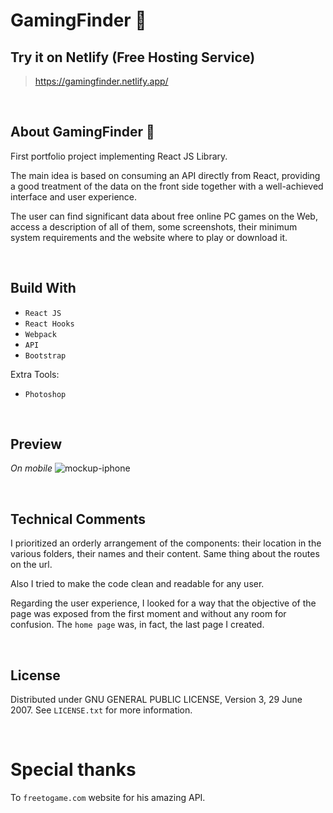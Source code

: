 # GamingFinder 🔎

## Try it on Netlify (Free Hosting Service)
> https://gamingfinder.netlify.app/

<br>


## About GamingFinder 🔎
First portfolio project implementing React JS Library.

The main idea is based on consuming an API directly from React, providing a good treatment of the data on the front side together with a well-achieved interface and user experience.

The user can find significant data about free online PC games on the Web, access a description of all of them, some screenshots, their minimum system requirements and the website where to play or download it.

<br>


## Build With
- `React JS`
- `React Hooks`
- `Webpack`
- `API`
- `Bootstrap`

Extra Tools:
- `Photoshop`

<br>


## Preview

*On mobile*
![mockup-iphone](https://user-images.githubusercontent.com/91569646/159144515-dbb4406e-1c22-4bbb-becb-525c5cbef968.jpg)

<br>


## Technical Comments
I prioritized an orderly arrangement of the components: their location in the various folders, their names and their content.
Same thing about the routes on the url.

Also I tried to make the code clean and readable for any user.

Regarding the user experience, I looked for a way that the objective of the page was exposed from the first moment and without any room for confusion.
The `home page` was, in fact, the last page I created.

<br>


## License
Distributed under GNU GENERAL PUBLIC LICENSE, Version 3, 29 June 2007. See `LICENSE.txt` for more information.

<br>


# Special thanks
To `freetogame.com` website for his amazing API.
